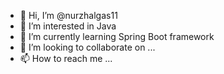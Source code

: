 - 👋 Hi, I’m @nurzhalgas11
- 👀 I’m interested in Java 
- 🌱 I’m currently learning Spring Boot framework
- 💞️ I’m looking to collaborate on ...
- 📫 How to reach me ...

<!---
nurzhalgas11/nurzhalgas11 is a ✨ special ✨ repository because its `README.md` (this file) appears on your GitHub profile.
You can click the Preview link to take a look at your changes.
--->
